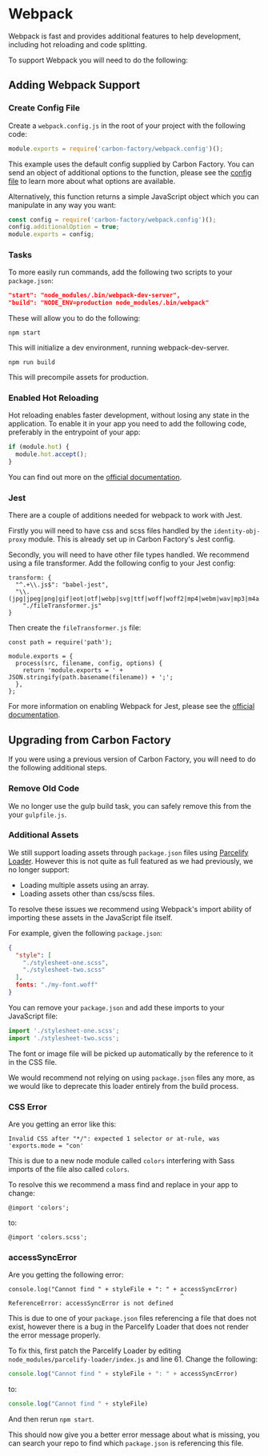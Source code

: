 # Webpack

Webpack is fast and provides additional features to help development, including hot reloading and code splitting.

To support Webpack you will need to do the following:

## Adding Webpack Support

### Create Config File

Create a `webpack.config.js` in the root of your project with the following code:

```js
module.exports = require('carbon-factory/webpack.config')();
```

This example uses the default config supplied by Carbon Factory. You can send an object of additional options to the function, please see the [config file](../webpack.config.js) to learn more about what options are available.

Alternatively, this function returns a simple JavaScript object which you can manipulate in any way you want:

```js
const config = require('carbon-factory/webpack.config')();
config.additionalOption = true;
module.exports = config;
```

### Tasks

To more easily run commands, add the following two scripts to your `package.json`:

```json
"start": "node_modules/.bin/webpack-dev-server",
"build": "NODE_ENV=production node_modules/.bin/webpack"
```

These will allow you to do the following:

```
npm start
```

This will initialize a dev environment, running webpack-dev-server.

```
npm run build
```

This will precompile assets for production.

### Enabled Hot Reloading

Hot reloading enables faster development, without losing any state in the application. To enable it in your app you need to add the following code, preferably in the entrypoint of your app:

```js
if (module.hot) {
  module.hot.accept();
}
```

You can find out more on the [official documentation](https://webpack.js.org/guides/hot-module-replacement/).

### Jest

There are a couple of additions needed for webpack to work with Jest.

Firstly you will need to have css and scss files handled by the `identity-obj-proxy` module. This is already set up in Carbon Factory's Jest config.

Secondly, you will need to have other file types handled. We recommend using a file transformer. Add the following config to your Jest config:

```
transform: {
  "^.+\\.js$": "babel-jest",
  "\\.(jpg|jpeg|png|gif|eot|otf|webp|svg|ttf|woff|woff2|mp4|webm|wav|mp3|m4a|aac|oga)$":
    "./fileTransformer.js"
}
```

Then create the `fileTransformer.js` file:

```
const path = require('path');

module.exports = {
  process(src, filename, config, options) {
    return 'module.exports = ' + JSON.stringify(path.basename(filename)) + ';';
  },
};
```

For more information on enabling Webpack for Jest, please see the [official documentation](https://facebook.github.io/jest/docs/en/webpack.html).

## Upgrading from Carbon Factory

If you were using a previous version of Carbon Factory, you will need to do the following additional steps.

### Remove Old Code

We no longer use the gulp build task, you can safely remove this from the your `gulpfile.js`.

### Additional Assets

We still support loading assets through `package.json` files using [Parcelify Loader](https://www.npmjs.com/package/parcelify-loader). However this is not quite as full featured as we had previously, we no longer support:

* Loading multiple assets using an array.
* Loading assets other than css/scss files.

To resolve these issues we recommend using Webpack's import ability of importing these assets in the JavaScript file itself.

For example, given the following `package.json`:

```json
{
  "style": [
    "./stylesheet-one.scss",
    "./stylesheet-two.scss"
  ],
  fonts: "./my-font.woff"
}
```

You can remove your `package.json` and add these imports to your JavaScript file:

```js
import './stylesheet-one.scss';
import './stylesheet-two.scss';
```

The font or image file will be picked up automatically by the reference to it in the CSS file.

We would recommend not relying on using `package.json` files any more, as we would like to deprecate this loader entirely from the build process.

### CSS Error

Are you getting an error like this:

```
Invalid CSS after "*/": expected 1 selector or at-rule, was 'exports.mode = "con'
```

This is due to a new node module called `colors` interfering with Sass imports of the file also called `colors`.

To resolve this we recommend a mass find and replace in your app to change:

```
@import 'colors';
```

to:

```
@import 'colors.scss';
```

### accessSyncError

Are you getting the following error:

```
console.log("Cannot find " + styleFile + ": " + accessSyncError)
                                                ^
ReferenceError: accessSyncError is not defined
```

This is due to one of your `package.json` files referencing a file that does not exist, however there is a bug in the Parcelify Loader that does not render the error message properly.

To fix this, first patch the Parcelify Loader by editing `node_modules/parcelify-loader/index.js` and line 61. Change the following:

```js
console.log("Cannot find " + styleFile + ": " + accessSyncError)
```

to:

```js
console.log("Cannot find " + styleFile)
```

And then rerun `npm start`.

This should now give you a better error message about what is missing, you can search your repo to find which `package.json` is referencing this file.
